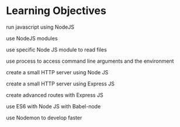 # Learning Objectives

run javascript using NodeJS

use NodeJS modules

use specific Node JS module to read files

use process to access command line arguments and the environment

create a small HTTP server using Node JS

create a small HTTP server using Express JS

create advanced routes with Express JS

use ES6 with Node JS with Babel-node

use Nodemon to develop faster
